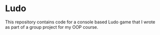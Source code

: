 <h1>Ludo</h1>
This repository contains code for a console based Ludo game that I wrote as part of a group project for my OOP course.
